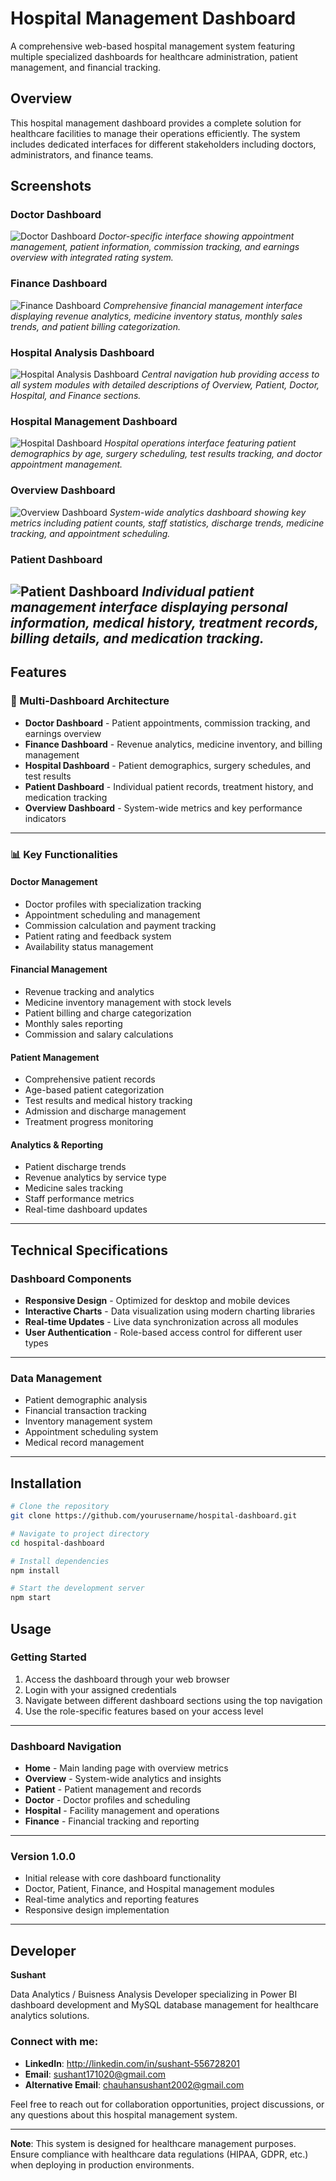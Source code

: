 # Hospital Management Dashboard

A comprehensive web-based hospital management system featuring multiple specialized dashboards for healthcare administration, patient management, and financial tracking.

## Overview

This hospital management dashboard provides a complete solution for healthcare facilities to manage their operations efficiently. The system includes dedicated interfaces for different stakeholders including doctors, administrators, and finance teams.

## Screenshots

### Doctor Dashboard
![Doctor Dashboard](Screenshot/Doctor.png)
*Doctor-specific interface showing appointment management, patient information, commission tracking, and earnings overview with integrated rating system.*

### Finance Dashboard  
![Finance Dashboard](Screenshot/Finance.png)
*Comprehensive financial management interface displaying revenue analytics, medicine inventory status, monthly sales trends, and patient billing categorization.*

### Hospital Analysis Dashboard
![Hospital Analysis Dashboard](Screenshot/home.png)
*Central navigation hub providing access to all system modules with detailed descriptions of Overview, Patient, Doctor, Hospital, and Finance sections.*

### Hospital Management Dashboard
![Hospital Dashboard](Screenshot/Hospital.png)
*Hospital operations interface featuring patient demographics by age, surgery scheduling, test results tracking, and doctor appointment management.*

### Overview Dashboard
![Overview Dashboard](Screenshot/Overview.png)
*System-wide analytics dashboard showing key metrics including patient counts, staff statistics, discharge trends, medicine tracking, and appointment scheduling.*

### Patient Dashboard
![Patient Dashboard](Screenshot/Patient.png)
*Individual patient management interface displaying personal information, medical history, treatment records, billing details, and medication tracking.*
---
## Features

### 🏥 Multi-Dashboard Architecture
- **Doctor Dashboard** - Patient appointments, commission tracking, and earnings overview
- **Finance Dashboard** - Revenue analytics, medicine inventory, and billing management  
- **Hospital Dashboard** - Patient demographics, surgery schedules, and test results
- **Patient Dashboard** - Individual patient records, treatment history, and medication tracking
- **Overview Dashboard** - System-wide metrics and key performance indicators
---
### 📊 Key Functionalities

#### Doctor Management
- Doctor profiles with specialization tracking
- Appointment scheduling and management
- Commission calculation and payment tracking
- Patient rating and feedback system
- Availability status management

#### Financial Management
- Revenue tracking and analytics
- Medicine inventory management with stock levels
- Patient billing and charge categorization
- Monthly sales reporting
- Commission and salary calculations

#### Patient Management
- Comprehensive patient records
- Age-based patient categorization
- Test results and medical history tracking
- Admission and discharge management
- Treatment progress monitoring

#### Analytics & Reporting
- Patient discharge trends
- Revenue analytics by service type
- Medicine sales tracking
- Staff performance metrics
- Real-time dashboard updates
---
## Technical Specifications

### Dashboard Components
- **Responsive Design** - Optimized for desktop and mobile devices
- **Interactive Charts** - Data visualization using modern charting libraries
- **Real-time Updates** - Live data synchronization across all modules
- **User Authentication** - Role-based access control for different user types
---
### Data Management
- Patient demographic analysis
- Financial transaction tracking
- Inventory management system
- Appointment scheduling system
- Medical record management
---
## Installation

```bash
# Clone the repository
git clone https://github.com/yourusername/hospital-dashboard.git

# Navigate to project directory
cd hospital-dashboard

# Install dependencies
npm install

# Start the development server
npm start
```

## Usage

### Getting Started
1. Access the dashboard through your web browser
2. Login with your assigned credentials
3. Navigate between different dashboard sections using the top navigation
4. Use the role-specific features based on your access level
---
### Dashboard Navigation
- **Home** - Main landing page with overview metrics
- **Overview** - System-wide analytics and insights
- **Patient** - Patient management and records
- **Doctor** - Doctor profiles and scheduling
- **Hospital** - Facility management and operations
- **Finance** - Financial tracking and reporting
---
### Version 1.0.0
- Initial release with core dashboard functionality
- Doctor, Patient, Finance, and Hospital management modules
- Real-time analytics and reporting features
- Responsive design implementation

---

## Developer

**Sushant**

Data Analytics / Buisness Analysis Developer specializing in Power BI dashboard development and MySQL database management for healthcare analytics solutions.

### Connect with me:
- **LinkedIn**: http://linkedin.com/in/sushant-556728201
- **Email**: sushant171020@gmail.com
- **Alternative Email**: chauhansushant2002@gmail.com

Feel free to reach out for collaboration opportunities, project discussions, or any questions about this hospital management system.

---

**Note**: This system is designed for healthcare management purposes. Ensure compliance with healthcare data regulations (HIPAA, GDPR, etc.) when deploying in production environments.
